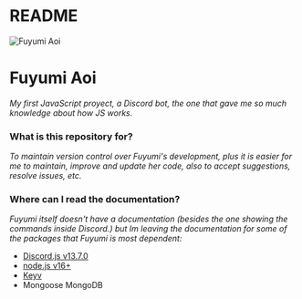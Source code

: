#

# README #

![Fuyumi Aoi](https://cdn.discordapp.com/avatars/552272683543560194/4904f5a3bdd71aa744a554ecfbb2ed26.png?size=512)

# Fuyumi Aoi

_My first JavaScript proyect, a Discord bot, the one that gave me so much knowledge about how JS works._

### What is this repository for? ###

_To maintain version control over Fuyumi's development, plus it is easier for me to maintain, improve and update her code, also to accept suggestions, resolve issues, etc._

### Where can I read the documentation? ###

_Fuyumi itself doesn't have a documentation (besides the one showing the commands inside Discord.) but Im leaving the documentation for some of the packages that Fuyumi is most dependent:_

* [Discord.js v13.7.0](https://discord.js.org/)
* [node.js v16+](https://nodejs.org/)
* [Keyv](https://enmap.evie.dev/)
* Mongoose MongoDB
